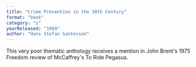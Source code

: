 ```yaml
---
title: "Crime Prevention in the 30th Century"
format: "book"
category: "s"
yearReleased: "1969"
author: "Hans Stefan Santesson"
---
```

 This very poor thematic anthology receives a mention in John Brent's 1975  Freedom review of McCaffrey's To Ride Pegasus.
  